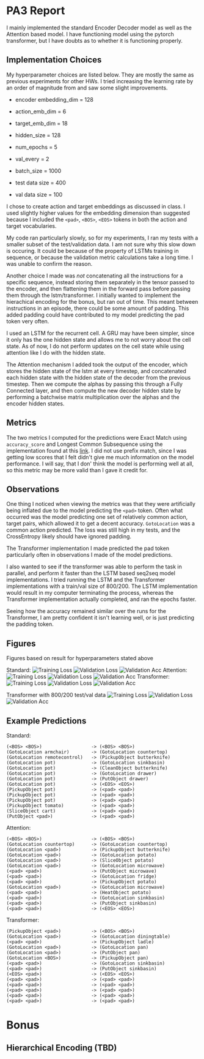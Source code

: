 # PA3 Report
I mainly implemented the standard Encoder Decoder model as well as the Attention based model. I have functioning model using the pytorch transformer, but I have  doubts as to whether it is functioning properly. 

## Implementation Choices

My hyperparameter choices are listed below. They are mostly the same as previous experiments for other HWs. I tried increasing the learning rate by an order of magnitude from and saw some slight improvements. 

- encoder embedding_dim = 128
- action_emb_dim = 6
- target_emb_dim = 18
- hidden_size = 128
- num_epochs = 5
- val_every = 2
- batch_size = 1000

- test data size = 400
- val data size = 100

I chose to create action and target embeddings as discussed in class. I used slightly higher values for the embedding dimension than suggested because I included the `<pad>`, `<BOS>`, `<EOS>` tokens in both the action and target vocabularies. 

My code ran particularly slowly, so for my experiments, I ran my tests with a smaller subset of the test/validation data. I am not sure why this slow down is occuring. It could be because of the property of LSTMs training in sequence, or because the validation metric calculations take a long time. I was unable to confirm the reason.  

Another choice I made was *not* concatenating all the instructions for a specific sequence, instead storing them separately in the tensor passed to the encoder, and then flattening them in the forward pass before passing them through the lstm/transformer. I initially wanted to implement the hierachical encoding for the bonus, but ran out of time. This meant between instructions in an episode, there could be some amount of padding. This added padding could have contributed to my model predicting the pad token very often. 

I used an LSTM for the recurrent cell. A GRU may have been simpler, since it only has the one hidden state and allows me to not worry about the cell state. As of now, I do not perform updates on the cell state while using attention like I do with the hidden state. 

The Attention mechanism I added took the output of the encoder, which stores the hidden state of the lstm at every timestep, and concatenated each hidden state with the hidden state of the decoder from the previous timestep. Then we compute the alphas by passing this through a Fully Connected layer, and then compute the new decoder hidden state by performing a batchwise matrix multiplication over the alphas and the encoder hidden states. 

## Metrics
The two metrics I computed for the predictions were Exact Match using `accuracy_score` and Longest Common Subsequence using the implementation found at this [link](https://www.geeksforgeeks.org/printing-longest-common-subsequence/). I did not use prefix match, since I was getting low scores that I felt didn't give me much information on the model performance. I will say, that I don' think the model is performing well at all, so this metric may be more valid than I gave it credit for. 

## Observations
One thing I noticed when viewing the metrics was that they were artificially being inflated due to the model predicting the `<pad>` token. Often what occurred was the model predicting one set of relatively common action, target pairs, which allowed it to get a decent accuracy. `GotoLocation` was a common action predicted. The loss was still high in my tests, and the CrossEntropy likely should have ignored padding.

The Transformer implementation I made predicted the pad token particularly often in observations I made of the model predictions. 

I also wanted to see if the transformer was able to perform the task in parallel, and perform it faster than the LSTM based seq2seq model implementations. I tried running the LSTM and the Transformer implementations with a train/val size of 800/200. The LSTM implementation would result in my computer terminating the process, whereas the Transformer implementation actually completed, and ran the epochs faster. 

Seeing how the accuracy remained similar over the runs for the Transformer, I am pretty confident it isn't learning well, or is just predicting the padding token. 

## Figures
Figures based on result for hyperparameters stated above

Standard: 
![Training Loss](1000_5_2_128_400+100_standard/training_loss.png)
![Validation Loss](1000_5_2_128_400+100_standard/validation_loss.png)
![Validation Acc](1000_5_2_128_400+100_standard/validation_acc.png)
Attention: 
![Training Loss](1000_5_2_128_400+100_attention/training_loss.png)
![Validation Loss](1000_5_2_128_400+100_attention/validation_loss.png)
![Validation Acc](1000_5_2_128_400+100_attention/validation_acc.png)
Transformer:
![Training Loss](1000_5_2_128_400+100_transformer/training_loss.png)
![Validation Loss](1000_5_2_128_400+100_transformer/validation_loss.png)
![Validation Acc](1000_5_2_128_400+100_transformer/validation_acc.png)

Transformer with 800/200 test/val data
![Training Loss](1000_5_2_128_800+200_transformer/training_loss.png)
![Validation Loss](1000_5_2_128_800+200_transformer/validation_loss.png)
![Validation Acc](1000_5_2_128_800+200_transformer/validation_acc.png)

## Example Predictions
Standard:
```
(<BOS> <BOS>)                  -> (<BOS> <BOS>)
(GotoLocation armchair)        -> (GotoLocation countertop)
(GotoLocation remotecontrol)   -> (PickupObject butterknife)
(GotoLocation pot)             -> (GotoLocation sinkbasin)
(GotoLocation pot)             -> (CleanObject butterknife)
(GotoLocation pot)             -> (GotoLocation drawer)
(GotoLocation pot)             -> (PutObject drawer)
(GotoLocation pot)             -> (<EOS> <EOS>)
(PickupObject pot)             -> (<pad> <pad>)
(PickupObject pot)             -> (<pad> <pad>)
(PickupObject pot)             -> (<pad> <pad>)
(PickupObject tomato)          -> (<pad> <pad>)
(SliceObject cart)             -> (<pad> <pad>)
(PutObject <pad>)              -> (<pad> <pad>)
```

Attention: 
```
(<BOS> <BOS>)                  -> (<BOS> <BOS>)
(GotoLocation countertop)      -> (GotoLocation countertop)
(GotoLocation <pad>)           -> (PickupObject butterknife)
(GotoLocation <pad>)           -> (GotoLocation potato)
(GotoLocation <pad>)           -> (SliceObject potato)
(GotoLocation <pad>)           -> (GotoLocation microwave)
(<pad> <pad>)                  -> (PutObject microwave)
(<pad> <pad>)                  -> (GotoLocation fridge)
(<pad> <pad>)                  -> (PickupObject potato)
(GotoLocation <pad>)           -> (GotoLocation microwave)
(<pad> <pad>)                  -> (HeatObject potato)
(<pad> <pad>)                  -> (GotoLocation sinkbasin)
(<pad> <pad>)                  -> (PutObject sinkbasin)
(<pad> <pad>)                  -> (<EOS> <EOS>)
```

Transformer: 
```
(PickupObject <pad>)           -> (<BOS> <BOS>)
(GotoLocation <pad>)           -> (GotoLocation diningtable)
(<pad> <pad>)                  -> (PickupObject ladle)
(GotoLocation <pad>)           -> (GotoLocation pan)
(GotoLocation <pad>)           -> (PutObject pan)
(GotoLocation <BOS>)           -> (PickupObject pan)
(<pad> <pad>)                  -> (GotoLocation sinkbasin)
(<pad> <pad>)                  -> (PutObject sinkbasin)
(<EOS> <pad>)                  -> (<EOS> <EOS>)
(<pad> <pad>)                  -> (<pad> <pad>)
(<pad> <pad>)                  -> (<pad> <pad>)
(<pad> <pad>)                  -> (<pad> <pad>)
(<pad> <pad>)                  -> (<pad> <pad>)
(<pad> <pad>)                  -> (<pad> <pad>)
```

# Bonus

## Hierarchical Encoding (TBD)